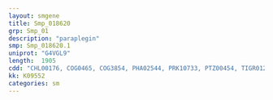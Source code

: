 ```yaml
---
layout: smgene
title: Smp_018620
grp: Smp_01
description: "paraplegin"
smp: Smp_018620.1
uniprot: "G4VGL9"
length:  1905
cdd: "CHL00176, COG0465, COG3854, PHA02544, PRK10733, PTZ00454, TIGR01241, cd00009, cl03209, cl21455, pfam00004, pfam01434, smart00382"
kk: K09552
categories: sm
---
```

